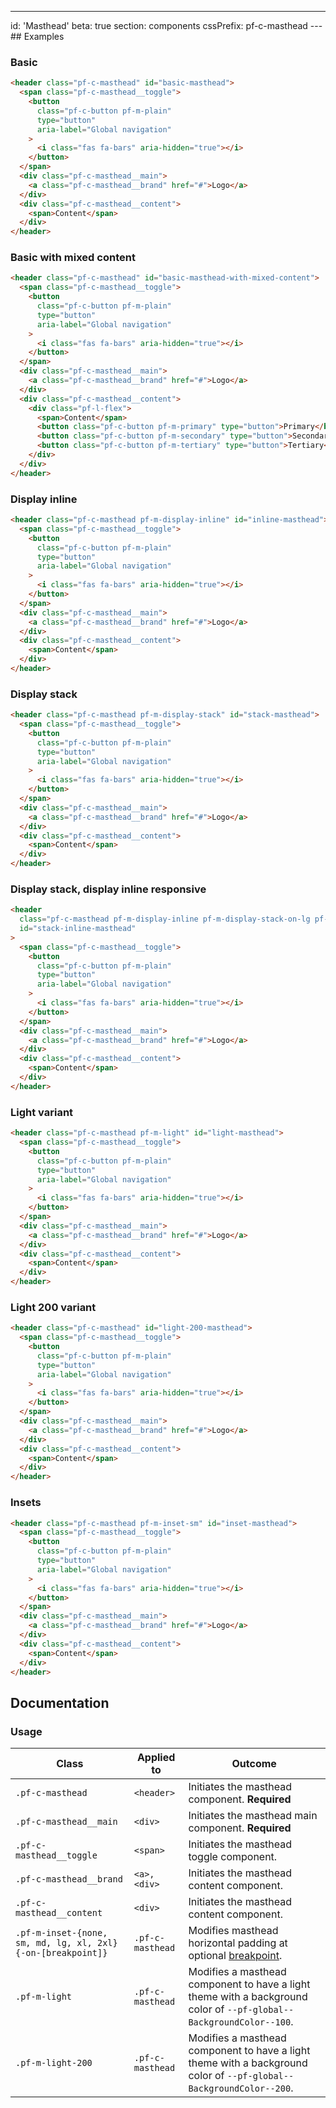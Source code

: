 ---
id: 'Masthead'
beta: true
section: components
cssPrefix: pf-c-masthead
---## Examples

### Basic

```html
<header class="pf-c-masthead" id="basic-masthead">
  <span class="pf-c-masthead__toggle">
    <button
      class="pf-c-button pf-m-plain"
      type="button"
      aria-label="Global navigation"
    >
      <i class="fas fa-bars" aria-hidden="true"></i>
    </button>
  </span>
  <div class="pf-c-masthead__main">
    <a class="pf-c-masthead__brand" href="#">Logo</a>
  </div>
  <div class="pf-c-masthead__content">
    <span>Content</span>
  </div>
</header>

```

### Basic with mixed content

```html
<header class="pf-c-masthead" id="basic-masthead-with-mixed-content">
  <span class="pf-c-masthead__toggle">
    <button
      class="pf-c-button pf-m-plain"
      type="button"
      aria-label="Global navigation"
    >
      <i class="fas fa-bars" aria-hidden="true"></i>
    </button>
  </span>
  <div class="pf-c-masthead__main">
    <a class="pf-c-masthead__brand" href="#">Logo</a>
  </div>
  <div class="pf-c-masthead__content">
    <div class="pf-l-flex">
      <span>Content</span>
      <button class="pf-c-button pf-m-primary" type="button">Primary</button>
      <button class="pf-c-button pf-m-secondary" type="button">Secondary</button>
      <button class="pf-c-button pf-m-tertiary" type="button">Tertiary</button>
    </div>
  </div>
</header>

```

### Display inline

```html
<header class="pf-c-masthead pf-m-display-inline" id="inline-masthead">
  <span class="pf-c-masthead__toggle">
    <button
      class="pf-c-button pf-m-plain"
      type="button"
      aria-label="Global navigation"
    >
      <i class="fas fa-bars" aria-hidden="true"></i>
    </button>
  </span>
  <div class="pf-c-masthead__main">
    <a class="pf-c-masthead__brand" href="#">Logo</a>
  </div>
  <div class="pf-c-masthead__content">
    <span>Content</span>
  </div>
</header>

```

### Display stack

```html
<header class="pf-c-masthead pf-m-display-stack" id="stack-masthead">
  <span class="pf-c-masthead__toggle">
    <button
      class="pf-c-button pf-m-plain"
      type="button"
      aria-label="Global navigation"
    >
      <i class="fas fa-bars" aria-hidden="true"></i>
    </button>
  </span>
  <div class="pf-c-masthead__main">
    <a class="pf-c-masthead__brand" href="#">Logo</a>
  </div>
  <div class="pf-c-masthead__content">
    <span>Content</span>
  </div>
</header>

```

### Display stack, display inline responsive

```html
<header
  class="pf-c-masthead pf-m-display-inline pf-m-display-stack-on-lg pf-m-display-inline-on-2xl"
  id="stack-inline-masthead"
>
  <span class="pf-c-masthead__toggle">
    <button
      class="pf-c-button pf-m-plain"
      type="button"
      aria-label="Global navigation"
    >
      <i class="fas fa-bars" aria-hidden="true"></i>
    </button>
  </span>
  <div class="pf-c-masthead__main">
    <a class="pf-c-masthead__brand" href="#">Logo</a>
  </div>
  <div class="pf-c-masthead__content">
    <span>Content</span>
  </div>
</header>

```

### Light variant

```html
<header class="pf-c-masthead pf-m-light" id="light-masthead">
  <span class="pf-c-masthead__toggle">
    <button
      class="pf-c-button pf-m-plain"
      type="button"
      aria-label="Global navigation"
    >
      <i class="fas fa-bars" aria-hidden="true"></i>
    </button>
  </span>
  <div class="pf-c-masthead__main">
    <a class="pf-c-masthead__brand" href="#">Logo</a>
  </div>
  <div class="pf-c-masthead__content">
    <span>Content</span>
  </div>
</header>

```

### Light 200 variant

```html
<header class="pf-c-masthead" id="light-200-masthead">
  <span class="pf-c-masthead__toggle">
    <button
      class="pf-c-button pf-m-plain"
      type="button"
      aria-label="Global navigation"
    >
      <i class="fas fa-bars" aria-hidden="true"></i>
    </button>
  </span>
  <div class="pf-c-masthead__main">
    <a class="pf-c-masthead__brand" href="#">Logo</a>
  </div>
  <div class="pf-c-masthead__content">
    <span>Content</span>
  </div>
</header>

```

### Insets

```html
<header class="pf-c-masthead pf-m-inset-sm" id="inset-masthead">
  <span class="pf-c-masthead__toggle">
    <button
      class="pf-c-button pf-m-plain"
      type="button"
      aria-label="Global navigation"
    >
      <i class="fas fa-bars" aria-hidden="true"></i>
    </button>
  </span>
  <div class="pf-c-masthead__main">
    <a class="pf-c-masthead__brand" href="#">Logo</a>
  </div>
  <div class="pf-c-masthead__content">
    <span>Content</span>
  </div>
</header>

```

## Documentation

### Usage

| Class                                                       | Applied to       | Outcome                                                                                                                                           |
| ----------------------------------------------------------- | ---------------- | ------------------------------------------------------------------------------------------------------------------------------------------------- |
| `.pf-c-masthead`                                            | `<header>`       | Initiates the masthead component. **Required**                                                                                                    |
| `.pf-c-masthead__main`                                      | `<div>`          | Initiates the masthead main component. **Required**                                                                                               |
| `.pf-c-masthead__toggle`                                    | `<span>`         | Initiates the masthead toggle component.                                                                                                          |
| `.pf-c-masthead__brand`                                     | `<a>, <div>`     | Initiates the masthead content component.                                                                                                         |
| `.pf-c-masthead__content`                                   | `<div>`          | Initiates the masthead content component.                                                                                                         |
| `.pf-m-inset-{none, sm, md, lg, xl, 2xl}{-on-[breakpoint]}` | `.pf-c-masthead` | Modifies masthead horizontal padding at optional [breakpoint](/developer-resources/global-css-variables#breakpoint-variables-and-class-suffixes). |
| `.pf-m-light`                                               | `.pf-c-masthead` | Modifies a masthead component to have a light theme with a background color of `--pf-global--BackgroundColor--100`.                               |
| `.pf-m-light-200`                                           | `.pf-c-masthead` | Modifies a masthead component to have a light theme with a background color of `--pf-global--BackgroundColor--200`.                               |
